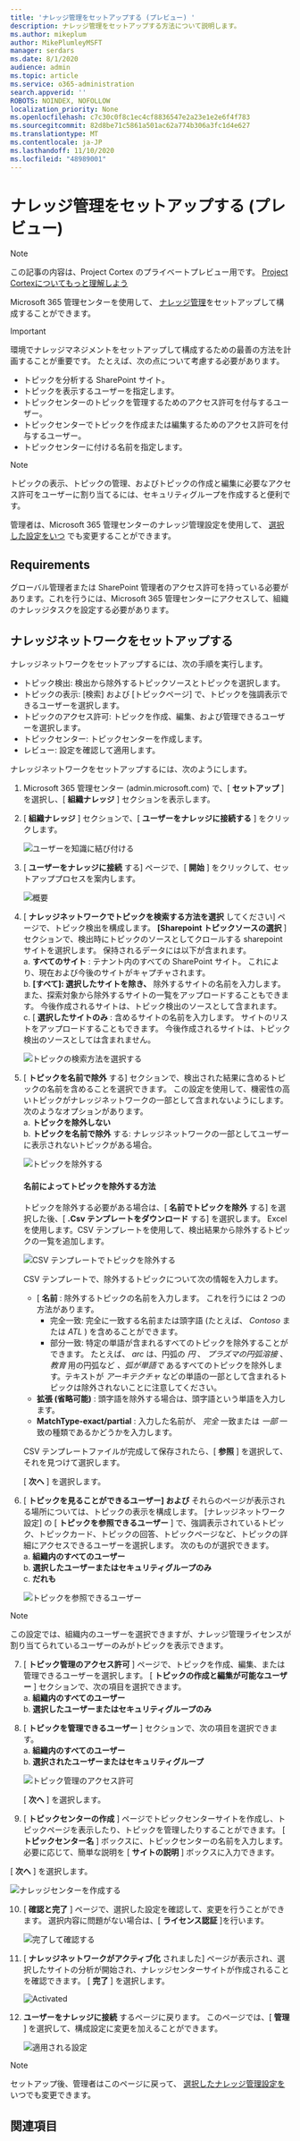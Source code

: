 ```yaml
---
title: 'ナレッジ管理をセットアップする (プレビュー) '
description: ナレッジ管理をセットアップする方法について説明します。
ms.author: mikeplum
author: MikePlumleyMSFT
manager: serdars
ms.date: 8/1/2020
audience: admin
ms.topic: article
ms.service: o365-administration
search.appverid: ''
ROBOTS: NOINDEX, NOFOLLOW
localization_priority: None
ms.openlocfilehash: c7c30c0f8c1ec4cf8836547e2a23e1e2e6f4f783
ms.sourcegitcommit: 82d8be71c5861a501ac62a774b306a3fc1d4e627
ms.translationtype: MT
ms.contentlocale: ja-JP
ms.lasthandoff: 11/10/2020
ms.locfileid: "48989001"
---
```

# <a name="set-up-knowledge-management-preview"></a>ナレッジ管理をセットアップする (プレビュー)

> [!Note] 
> この記事の内容は、Project Cortex のプライベートプレビュー用です。 [Project Cortexについてもっと理解しよう](https://aka.ms/projectcortex)

Microsoft 365 管理センターを使用して、 [ナレッジ管理](knowledge-management-overview.md)をセットアップして構成することができます。 

> [!Important]
> 環境でナレッジマネジメントをセットアップして構成するための最善の方法を計画することが重要です。 たとえば、次の点について考慮する必要があります。
- トピックを分析する SharePoint サイト。
- トピックを表示するユーザーを指定します。
- トピックセンターのトピックを管理するためのアクセス許可を付与するユーザー。
- トピックセンターでトピックを作成または編集するためのアクセス許可を付与するユーザー。
- トピックセンターに付ける名前を指定します。

> [!Note]
> トピックの表示、トピックの管理、およびトピックの作成と編集に必要なアクセス許可をユーザーに割り当てるには、セキュリティグループを作成すると便利です。

管理者は、Microsoft 365 管理センターのナレッジ管理設定を使用して、 [選択した設定をいつ](topic-experiences-discovery.md) でも変更することができます。

## <a name="requirements"></a>Requirements 
グローバル管理者または SharePoint 管理者のアクセス許可を持っている必要があります。これを行うには、Microsoft 365 管理センターにアクセスして、組織のナレッジタスクを設定する必要があります。

## <a name="set-up-your-knowledge-network"></a>ナレッジネットワークをセットアップする

ナレッジネットワークをセットアップするには、次の手順を実行します。

- トピック検出: 検出から除外するトピックソースとトピックを選択します。
- トピックの表示: [検索] および [トピックページ] で、トピックを強調表示できるユーザーを選択します。
- トピックのアクセス許可: トピックを作成、編集、および管理できるユーザーを選択します。
- トピックセンター: トピックセンターを作成します。
- レビュー: 設定を確認して適用します。

ナレッジネットワークをセットアップするには、次のようにします。

1. Microsoft 365 管理センター (admin.microsoft.com) で、[ **セットアップ** ] を選択し、[ **組織ナレッジ** ] セクションを表示します。
2. [ **組織ナレッジ** ] セクションで、[ **ユーザーをナレッジに接続する** ] をクリックします。<br/>

    ![ユーザーを知識に結び付ける](../media/content-understanding/admin-org-knowledge-options.png) </br>

3. [ **ユーザーをナレッジに接続** する] ページで、[ **開始** ] をクリックして、セットアッププロセスを案内します。<br/>

    ![概要](../media/content-understanding/k-get-started.png) </br>

4. [ **ナレッジネットワークでトピックを検索する方法を選択** してください] ページで、トピック検出を構成します。 **[Sharepoint トピックソースの選択** ] セクションで、検出時にトピックのソースとしてクロールする sharepoint サイトを選択します。 保持されるデータには以下が含まれます。</br>
    a. **すべてのサイト** : テナント内のすべての SharePoint サイト。 これにより、現在および今後のサイトがキャプチャされます。</br>
    b. **[すべて]: 選択したサイトを除き、** 除外するサイトの名前を入力します。  また、探索対象から除外するサイトの一覧をアップロードすることもできます。 今後作成されるサイトは、トピック検出のソースとして含まれます。 </br>
    c. [ **選択したサイトのみ** : 含めるサイトの名前を入力します。 サイトのリストをアップロードすることもできます。 今後作成されるサイトは、トピック検出のソースとしては含まれません。 </br>

    ![トピックの検索方法を選択する](../media/content-understanding/ksetup1.png) </br>
   
5. [ **トピックを名前で除外** する] セクションで、検出された結果に含めるトピックの名前を含めることを選択できます。 この設定を使用して、機密性の高いトピックがナレッジネットワークの一部として含まれないようにします。 次のようなオプションがあります。</br>
    a. **トピックを除外しない** </br>
    b. **トピックを名前で除外** する: ナレッジネットワークの一部としてユーザーに表示されないトピックがある場合。</br>

    ![トピックを除外する](../media/content-understanding/topics-excluded-by-name.png) </br>

    #### <a name="how-to-exclude-topics-by-name"></a>名前によってトピックを除外する方法    

    トピックを除外する必要がある場合は、[ **名前でトピックを除外** する] を選択した後、[ **.Csv テンプレートをダウンロード** する] を選択します。 Excel を使用します。CSV テンプレートを使用して、検出結果から除外するトピックの一覧を追加します。

    ![CSV テンプレートでトピックを除外する](../media/content-understanding/csv1.png) </br>

    CSV テンプレートで、除外するトピックについて次の情報を入力します。

    - [ **名前** : 除外するトピックの名前を入力します。 これを行うには 2 つの方法があります。</br>
        - 完全一致: 完全に一致する名前または頭字語 (たとえば、 *Contoso* または *ATL* ) を含めることができます。</br>
        - 部分一致: 特定の単語が含まれるすべてのトピックを除外することができます。  たとえば、 *arc* は、円弧の *円* 、 *プラズマの円弧溶接* 、 *教育* 用の円弧など *、弧が単語で* あるすべてのトピックを除外します。テキストが *アーキテクチャ* などの単語の一部として含まれるトピックは除外されないことに注意してください。</br>
    - **拡張 (省略可能)** : 頭字語を除外する場合は、頭字語という単語を入力します。</br>
    - **MatchType-exact/partial** : 入力した名前が、 *完全* 一致または *一部* 一致の種類であるかどうかを入力します。</br>

    CSV テンプレートファイルが完成して保存されたら、[ **参照** ] を選択して、それを見つけて選択します。
    
    [ **次へ** ] を選択します。</br>

6. [ **トピックを見ることができるユーザー] および** それらのページが表示される場所については、トピックの表示を構成します。 [ナレッジネットワーク設定] の [ **トピックを参照できるユーザー** ] で、強調表示されているトピック、トピックカード、トピックの回答、トピックページなど、トピックの詳細にアクセスできるユーザーを選択します。 次のものが選択できます。</br>
    a. **組織内のすべてのユーザー**</br>
    b. **選択したユーザーまたはセキュリティグループのみ**</br>
    c. **だれも**</br>

    ![トピックを参照できるユーザー](../media/content-understanding/ksetup2.png) </br> 

 > [!Note] 
 > この設定では、組織内のユーザーを選択できますが、ナレッジ管理ライセンスが割り当てられているユーザーのみがトピックを表示できます。 

7. [ **トピック管理のアクセス許可** ] ページで、トピックを作成、編集、または管理できるユーザーを選択します。 [ **トピックの作成と編集が可能なユーザー** ] セクションで、次の項目を選択できます。</br>
    a. **組織内のすべてのユーザー**</br>
    b. **選択したユーザーまたはセキュリティグループのみ**</br>
8. [ **トピックを管理できるユーザー** ] セクションで、次の項目を選択できます。</br>
    a. **組織内のすべてのユーザー**</br>
    b. **選択されたユーザーまたはセキュリティグループ**</br>

    ![トピック管理のアクセス許可](../media/content-understanding/ksetup3.png) </br>

    [ **次へ** ] を選択します。</br>
9. [ **トピックセンターの作成** ] ページでトピックセンターサイトを作成し、トピックページを表示したり、トピックを管理したりすることができます。  [ **トピックセンター名** ] ボックスに、トピックセンターの名前を入力します。 必要に応じて、簡単な説明を [ **サイトの説明** ] ボックスに入力できます。 </br>

[ **次へ** ] を選択します。</br>

   ![ナレッジセンターを作成する](../media/content-understanding/ksetup4.png) </br> 

10. [ **確認と完了** ] ページで、選択した設定を確認して、変更を行うことができます。 選択内容に問題がない場合は、[ **ライセンス認証** ]を行います。

    ![完了して確認する](../media/content-understanding/ksetup5.png) </br> 

11. [ **ナレッジネットワークがアクティブ化** されました] ページが表示され、選択したサイトの分析が開始され、ナレッジセンターサイトが作成されることを確認できます。 [ **完了** ] を選択します。</br>

    ![Activated](../media/content-understanding/ksetup6.png) </br> 

12. **ユーザーをナレッジに接続** するページに戻ります。 このページでは、[ **管理** ] を選択して、構成設定に変更を加えることができます。 

    ![適用される設定](../media/content-understanding/ksetup7.png) </br>   

> [!Note]
> セットアップ後、管理者はこのページに戻って、 [選択したナレッジ管理設定を](topic-experiences-discovery.md) いつでも変更できます。


## <a name="see-also"></a>関連項目



  






